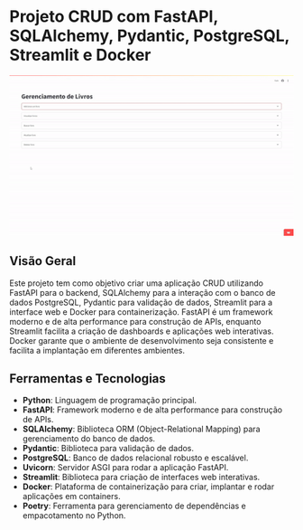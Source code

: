 # Projeto CRUD com FastAPI, SQLAlchemy, Pydantic, PostgreSQL, Streamlit e Docker

![Descrição do GIF](gif.gif)


## Visão Geral

Este projeto tem como objetivo criar uma aplicação CRUD utilizando FastAPI para o backend, SQLAlchemy para a interação com o banco de dados PostgreSQL, Pydantic para validação de dados, Streamlit para a interface web e Docker para containerização. FastAPI é um framework moderno e de alta performance para construção de APIs, enquanto Streamlit facilita a criação de dashboards e aplicações web interativas. Docker garante que o ambiente de desenvolvimento seja consistente e facilita a implantação em diferentes ambientes.

## Ferramentas e Tecnologias

- **Python**: Linguagem de programação principal.
- **FastAPI**: Framework moderno e de alta performance para construção de APIs.
- **SQLAlchemy**: Biblioteca ORM (Object-Relational Mapping) para gerenciamento do banco de dados.
- **Pydantic**: Biblioteca para validação de dados.
- **PostgreSQL**: Banco de dados relacional robusto e escalável.
- **Uvicorn**: Servidor ASGI para rodar a aplicação FastAPI.
- **Streamlit**: Biblioteca para criação de interfaces web interativas.
- **Docker**: Plataforma de containerização para criar, implantar e rodar aplicações em containers.
- **Poetry**: Ferramenta para gerenciamento de dependências e empacotamento no Python.